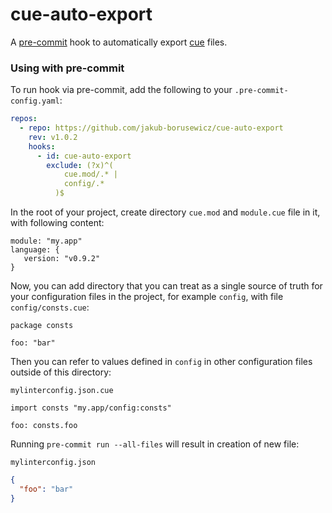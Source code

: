 # cue-auto-export

A [pre-commit](https://pre-commit.com/) hook to automatically export [cue](https://cuelang.org/) files.

### Using with pre-commit

To run hook via pre-commit, add the following to your `.pre-commit-config.yaml`:

```yaml
repos:
  - repo: https://github.com/jakub-borusewicz/cue-auto-export
    rev: v1.0.2
    hooks:
      - id: cue-auto-export
        exclude: (?x)^(
            cue.mod/.* |
            config/.*
          )$
```

In the root of your project, create directory `cue.mod` and `module.cue` file in it, with following content:

```cue
module: "my.app"
language: {
   version: "v0.9.2"
}
```

Now, you can add directory that you can treat as a single source of truth for your configuration files in the project, for example `config`, with file `config/consts.cue`:
```cue
package consts

foo: "bar"
```

Then you can refer to values defined in `config` in other configuration files outside of this directory:

`mylinterconfig.json.cue`
```cue
import consts "my.app/config:consts"

foo: consts.foo
```

Running `pre-commit run --all-files` will result in creation of new file:

`mylinterconfig.json`
```json
{
  "foo": "bar"
}
```